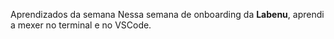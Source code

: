 Aprendizados da semana
Nessa semana de onboarding da **Labenu**, aprendi a mexer no terminal e
no VSCode.